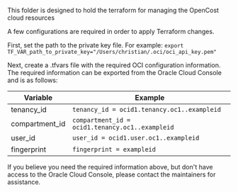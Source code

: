 This folder is designed to hold the terraform for managing the OpenCost cloud resources 

A few configurations are required in order to apply Terraform changes. 

First, set the path to the private key file. For example:
```export TF_VAR_path_to_private_key="/Users/christian/.oci/oci_api_key.pem"```

Next, create a .tfvars file with the required OCI configuration information. The required information can be exported from the Oracle Cloud Console and is as follows: 

| Variable       | Example                                         |
| -------------- | ----------------------------------------------- |
| tenancy_id     | `tenancy_id = ocid1.tenancy.oc1..exampleid`     |
| compartment_id | `compartment_id = ocid1.tenancy.oc1..exampleid` |
| user_id        | `user_id = ocid1.user.oc1..exampleid`           |
| fingerprint    | `fingerprint = exampleid`                       |

If you believe you need the required information above, but don't have access to the Oracle Cloud Console, please contact the maintainers for assistance. 